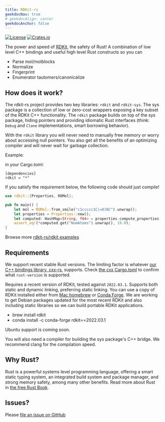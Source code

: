 ```yaml
---
title: RDKit-rs
geekdocNav: true
# geekdocAlign: center
geekdocAnchor: false
---
```


[![License](https://img.shields.io/crates/l/rdkit.svg)](https://crates.io/crates/rdkit)
[![Crates.io](https://img.shields.io/crates/v/rdkit.svg)](https://crates.io/crates/rdkit)

The power and speed of [RDKit](https://www.rdkit.org/), the safety of Rust! A combination of low level C++ bindings and useful high level Rust
constructs so you can

 * Parse mol/molblocks
 * Normalize
 * Fingerprint
 * Enumerator tautomers/canonicalize

How does it work?
---

The rdkit-rs project provides two key libraries: `rdkit` and `rdkit-sys`. The sys package is a collection of low or zero-cost wrappers exposing a key subset of the RDKit C++ functionality. The `rdkit` package builds on top of the sys package, hiding pointers and providing idiomatic Rust interfaces (think: `Debug` and `Clone` implementations, smart borrowing behavior).

With the `rdkit` library you will never need to manually free memory or worry about accessing null pointers. You also get all the benefits of an optimizing compiler and will never wait for garbage collection.

Example:

in your Cargo.toml:

```
[dependencies]
rdkit = "*"
```

If you satisfy the requirement below, the following code should just compile!

```rust
use rdkit::{Properties, ROMol};

pub fn main() {
    let mol = ROMol::from_smile("c1ccccc1C(=O)NC").unwrap();
    let properties = Properties::new();
    let computed: HashMap<String, f64> = properties.compute_properties(&mol);
    assert_eq!(*computed.get("NumAtoms").unwrap(), 19.0);
}
```

Browse more [rdkit-rs/rdkit examples](https://github.com/rdkit-rs/rdkit/tree/main/examples)

Requirements
---

We support recent stable Rust versions. The limiting factor is whatever [our C++ bindings library, cxx-rs](https://crates.io/crates/cxx), supports. Check [the cxx Cargo.toml](https://github.com/dtolnay/cxx/blob/master/Cargo.toml#L6) to confirm what `rust-version` is supported.

Requires a recent version of RDKit, tested against `2022.03.1`. Supports both static and dynamic linking, preferring static linking.
You can use a copy of RDKit installed either from [Mac homebrew](https://homebrew.sh) or [Conda Forge](https://anaconda.org/). We are working to
get Debian packages updated for the most recent RDKit and also including static libraries so we can build portable RDKit applications.

 * brew install rdkit
 * conda install -c conda-forge rdkit==2022.03.1

Ubuntu support is coming soon. 

You will also need a compiler for building the sys package's C++ bridge. We recommend clang for the compilation speed.

Why Rust?
---

Rust is a powerful systems level programming language, offering a smart static typing system, an integrated build system and package manager, and strong memory safety, among many other benefits. Read more about Rust in [the free Rust Book](https://doc.rust-lang.org/book/).

Issues?
---

Please [file an issue on GitHub](https://github.com/rdkit-rs/rdkit/issues)
